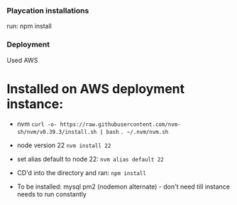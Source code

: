 ### Playcation installations
run: npm install


### Deployment 
Used AWS

# Installed on AWS deployment instance:
- nvm
`curl -o- https://raw.githubusercontent.com/nvm-sh/nvm/v0.39.3/install.sh | bash`
`. ~/.nvm/nvm.sh`

- node version 22 
`nvm install 22`
- set alias default to node 22:
`nvm alias default 22`


- CD'd into the directory and ran:
`npm install`

- To be installed:
mysql
pm2 (nodemon alternate) - don't need till instance needs to run constantly


